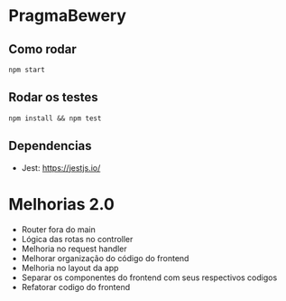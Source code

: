 # PragmaBewery

## Como rodar

```npm start```

## Rodar os testes
``` npm install && npm test ```


## Dependencias
- Jest: https://jestjs.io/


# Melhorias 2.0

- Router fora do main
- Lógica das rotas no controller
- Melhoria no request handler
- Melhorar organização do código do frontend
- Melhoria no layout da app
- Separar os componentes do frontend com seus respectivos codigos
- Refatorar codigo do frontend